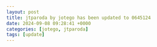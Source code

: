 ```yaml
---
layout: post
title: jtparoda by jotego has been updated to 0645124
date: 2024-09-08 09:28:41 +0000
categories: [jotego, jtparoda]
tags: [update]
---
```


